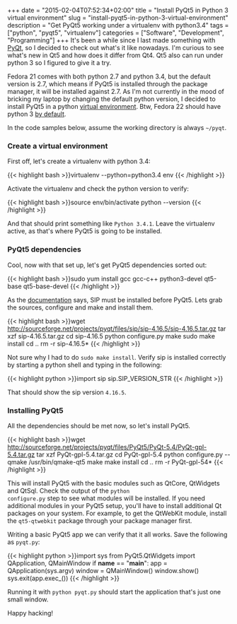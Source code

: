 +++
date = "2015-02-04T07:52:34+02:00"
title = "Install PyQt5 in Python 3 virtual environment"
slug = "install-pyqt5-in-python-3-virtual-environment"
description = "Get PyQt5 working under a virtualenv with python3.4"
tags = ["python", "pyqt5", "virtualenv"]
categories = ["Software", "Development", "Programming"]
+++
It's been a while since I last made something with <a href="http://www.riverbankcomputing.co.uk/software/pyqt/intro">PyQt</a>, so I decided to check out what's it like nowadays. I'm curious to see what's new in Qt5 and how does it differ from Qt4. Qt5 also can run under python 3 so I figured to give it a try.

Fedora 21 comes with both python 2.7 and python 3.4, but the default version is 2.7, which means if PyQt5 is installed through the package manager, it will be installed against 2.7. As I'm not currently in the mood of bricking my laptop by changing the default python version, I decided to install PyQt5 in a python <a href="https://virtualenv.pypa.io/en/latest/">virtual environment</a>. Btw, Fedora 22 should have python 3 <a href="http://fedoraproject.org/wiki/Changes/Python_3_as_Default">by default</a>.

In the code samples below, assume the working directory is always <code>~/pyqt</code>.

<h3>Create a virtual environment</h3>

First off, let's create a virtualenv with python 3.4:

{{< highlight bash >}}virtualenv --python=python3.4 env
{{< /highlight >}}

Activate the virtualenv and check the python version to verify:

{{< highlight bash >}}source env/bin/activate
python --version
{{< /highlight >}}

And that should print something like <code>Python 3.4.1</code>. Leave the virtualenv active, as that's where PyQt5 is going to be installed.

<h3>PyQt5 dependencies</h3>

Cool, now with that set up, let's get PyQt5 dependencies sorted out:

{{< highlight bash >}}sudo yum install gcc gcc-c++ python3-devel qt5-base qt5-base-devel
{{< /highlight >}}

As the <a href="http://pyqt.sourceforge.net/Docs/PyQt5/installation.html">documentation</a> says, SIP must be installed before PyQt5. Lets grab the sources, configure and make and install them.

{{< highlight bash >}}wget http://sourceforge.net/projects/pyqt/files/sip/sip-4.16.5/sip-4.16.5.tar.gz
tar xzf sip-4.16.5.tar.gz
cd sip-4.16.5
python configure.py
make
sudo make install
cd ..
rm -r sip-4.16.5*
{{< /highlight >}}

Not sure why I had to do <code>sudo make install</code>. Verify sip is installed correctly by starting a python shell and typing in the following:

{{< highlight python >}}import sip
sip.SIP_VERSION_STR
{{< /highlight >}}

That should show the sip version <code>4.16.5</code>.

<h3>Installing PyQt5</h3>

All the dependencies should be met now, so let's install PyQt5.

{{< highlight bash >}}wget http://sourceforge.net/projects/pyqt/files/PyQt5/PyQt-5.4/PyQt-gpl-5.4.tar.gz
tar xzf PyQt-gpl-5.4.tar.gz
cd PyQt-gpl-5.4
python configure.py --qmake /usr/bin/qmake-qt5
make
make install
cd ..
rm -r PyQt-gpl-54*
{{< /highlight >}}

This will install PyQt5 with the basic modules such as QtCore, QtWidgets and QtSql. Check the output of the <code>python configure.py</code> step to see what modules will be installed. If you need additional modules in your PyQt5 setup, you'll have to install additional Qt packages on your system. For example, to get the QtWebKit module, install the <code>qt5-qtwebkit</code> package through your package manager first.

Writing a basic PyQt5 app we can verify that it all works. Save the following as <code>pyqt.py</code>:

{{< highlight python >}}import sys
from PyQt5.QtWidgets import QApplication, QMainWindow
if __name__ == "__main__":
    app = QApplication(sys.argv)
    window = QMainWindow()
    window.show()
    sys.exit(app.exec_())
{{< /highlight >}}

Running it with <code>python pyqt.py</code> should start the application that's just one small window.

Happy hacking!
